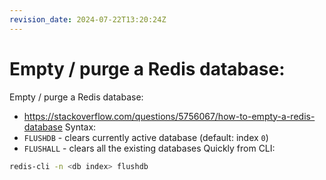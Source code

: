 ```yaml
---
revision_date: 2024-07-22T13:20:24Z
---
```

# Empty / purge a Redis database:
Empty / purge a Redis database:
* https://stackoverflow.com/questions/5756067/how-to-empty-a-redis-database
Syntax:
* `FLUSHDB` - clears currently active database (default: index `0`)
* `FLUSHALL` - clears all the existing databases
Quickly from CLI:
```sh
redis-cli -n <db index> flushdb 
```
